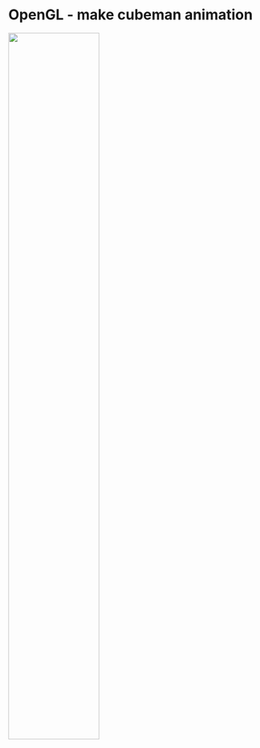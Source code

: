 <h1>
  OpenGL -  make cubeman animation
</h1>

<img width="60%" src="https://github.com/user-attachments/assets/fd0b22d4-4f61-4aad-86d6-04ce369297f4"/>
